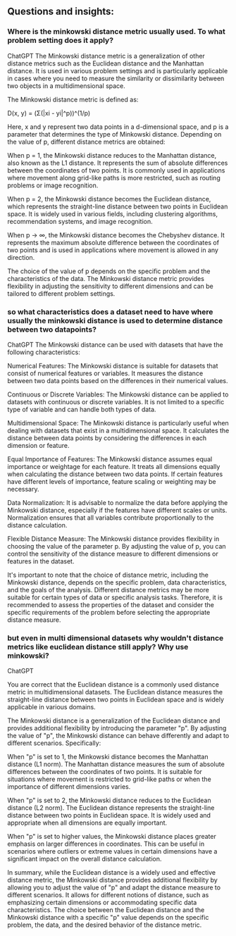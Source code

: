 ## Questions and insights:
### **Where is the minkowski distance metric usually used. To what problem setting does it apply?**
ChatGPT
The Minkowski distance metric is a generalization of other distance metrics such as the Euclidean distance and the Manhattan distance. It is used in various problem settings and is particularly applicable in cases where you need to measure the similarity or dissimilarity between two objects in a multidimensional space.

The Minkowski distance metric is defined as:

D(x, y) = (Σ(|xi - yi|^p))^(1/p)

Here, x and y represent two data points in a d-dimensional space, and p is a parameter that determines the type of Minkowski distance. Depending on the value of p, different distance metrics are obtained:

When p = 1, the Minkowski distance reduces to the Manhattan distance, also known as the L1 distance. It represents the sum of absolute differences between the coordinates of two points. It is commonly used in applications where movement along grid-like paths is more restricted, such as routing problems or image recognition.

When p = 2, the Minkowski distance becomes the Euclidean distance, which represents the straight-line distance between two points in Euclidean space. It is widely used in various fields, including clustering algorithms, recommendation systems, and image recognition.

When p -> ∞, the Minkowski distance becomes the Chebyshev distance. It represents the maximum absolute difference between the coordinates of two points and is used in applications where movement is allowed in any direction.

The choice of the value of p depends on the specific problem and the characteristics of the data. The Minkowski distance metric provides flexibility in adjusting the sensitivity to different dimensions and can be tailored to different problem settings.

### **so what characteristics does a dataset need to have where usually the minkowski distance is used to determine distance between two datapoints?**
ChatGPT
The Minkowski distance can be used with datasets that have the following characteristics:

Numerical Features: The Minkowski distance is suitable for datasets that consist of numerical features or variables. It measures the distance between two data points based on the differences in their numerical values.

Continuous or Discrete Variables: The Minkowski distance can be applied to datasets with continuous or discrete variables. It is not limited to a specific type of variable and can handle both types of data.

Multidimensional Space: The Minkowski distance is particularly useful when dealing with datasets that exist in a multidimensional space. It calculates the distance between data points by considering the differences in each dimension or feature.

Equal Importance of Features: The Minkowski distance assumes equal importance or weightage for each feature. It treats all dimensions equally when calculating the distance between two data points. If certain features have different levels of importance, feature scaling or weighting may be necessary.

Data Normalization: It is advisable to normalize the data before applying the Minkowski distance, especially if the features have different scales or units. Normalization ensures that all variables contribute proportionally to the distance calculation.

Flexible Distance Measure: The Minkowski distance provides flexibility in choosing the value of the parameter p. By adjusting the value of p, you can control the sensitivity of the distance measure to different dimensions or features in the dataset.

It's important to note that the choice of distance metric, including the Minkowski distance, depends on the specific problem, data characteristics, and the goals of the analysis. Different distance metrics may be more suitable for certain types of data or specific analysis tasks. Therefore, it is recommended to assess the properties of the dataset and consider the specific requirements of the problem before selecting the appropriate distance measure.

### **but even in multi dimensional datasets why wouldn't distance metrics like euclidean distance still apply? Why use minkowski?**
ChatGPT

You are correct that the Euclidean distance is a commonly used distance metric in multidimensional datasets. The Euclidean distance measures the straight-line distance between two points in Euclidean space and is widely applicable in various domains.

The Minkowski distance is a generalization of the Euclidean distance and provides additional flexibility by introducing the parameter "p". By adjusting the value of "p", the Minkowski distance can behave differently and adapt to different scenarios. Specifically:

When "p" is set to 1, the Minkowski distance becomes the Manhattan distance (L1 norm). The Manhattan distance measures the sum of absolute differences between the coordinates of two points. It is suitable for situations where movement is restricted to grid-like paths or when the importance of different dimensions varies.

When "p" is set to 2, the Minkowski distance reduces to the Euclidean distance (L2 norm). The Euclidean distance represents the straight-line distance between two points in Euclidean space. It is widely used and appropriate when all dimensions are equally important.

When "p" is set to higher values, the Minkowski distance places greater emphasis on larger differences in coordinates. This can be useful in scenarios where outliers or extreme values in certain dimensions have a significant impact on the overall distance calculation.

In summary, while the Euclidean distance is a widely used and effective distance metric, the Minkowski distance provides additional flexibility by allowing you to adjust the value of "p" and adapt the distance measure to different scenarios. It allows for different notions of distance, such as emphasizing certain dimensions or accommodating specific data characteristics. The choice between the Euclidean distance and the Minkowski distance with a specific "p" value depends on the specific problem, the data, and the desired behavior of the distance metric.